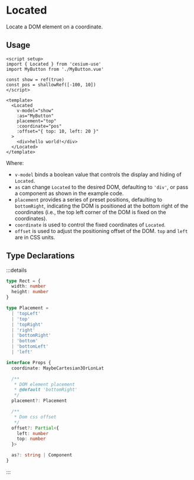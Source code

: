 # Located

Locate a DOM element on a coordinate.

## Usage

```vue
<script setup>
import { Located } from 'cesium-use'
import MyButton from './MyButton.vue'

const show = ref(true)
const pos = shallowRef([-100, 10])
</script>

<template>
  <Located
    v-model="show"
    :as="MyButton"
    placement="top"
    :coordinate="pos"
    :offset="{ top: 10, left: 20 }"
  >
    <div>hello world!</div>
  </Located>
</template>
```

Where:

- `v-model` binds a boolean value that controls the display and hiding of `Located`.
- `as` can change `Located` to the desired DOM, defaulting to `'div'`, or pass a component as shown in the example code.
- `placement` provides a series of preset positions, defaulting to `bottomRight`, indicating the DOM is positioned at the bottom right of the coordinates (i.e., the top left corner of the DOM is fixed on the coordinates).
- `coordinate` is used to control the fixed coordinates of `Located`.
- `offset` is used to adjust the positioning offset of the DOM. `top` and `left` are in CSS units.

## Type Declarations

:::details

```ts
type Rect = {
  width: number
  height: number
}

type Placement =
  | 'topLeft'
  | 'top'
  | 'topRight'
  | 'right'
  | 'bottomRight'
  | 'bottom'
  | 'bottomLeft'
  | 'left'

interface Props {
  coordinate: MaybeCartesian3OrLonLat

  /**
   * DOM element placement
   * @default 'bottomRight'
   */
  placement?: Placement

  /**
   * Dom css offset
   */
  offset?: Partial<{
    left: number
    top: number
  }>

  as?: string | Component
}
```

:::
